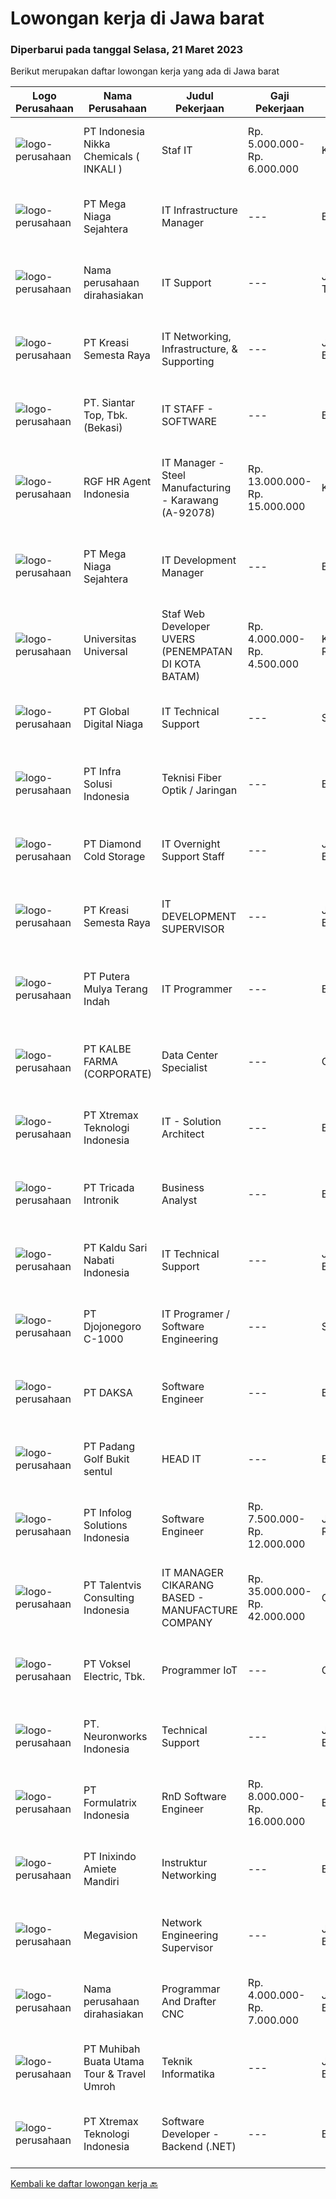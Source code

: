 
  # Lowongan kerja di Jawa barat

  ### Diperbarui pada tanggal Selasa, 21 Maret 2023

  Berikut merupakan daftar lowongan kerja yang ada di Jawa barat

  |Logo Perusahaan | Nama Perusahaan | Judul Pekerjaan | Gaji Pekerjaan | Lokasi | Deskripsi | Tanggal diunggah | Pranala |
  | -------------- | --------------- | --------------- | --------- | --------- | -------------- | ------- | ----------- |
  |![logo-perusahaan](https://image-service-cdn.seek.com.au/9bb1f00bf5a90bb71f706c2ef2578a6268756ec5/ee4dce1061f3f616224767ad58cb2fc751b8d2dc)|PT Indonesia Nikka Chemicals ( INKALI )|Staf IT|Rp. 5.000.000-Rp. 6.000.000|Karawang|Pekerjaan: Mengecek kondisi hardware dan jaringan secara rutin. Melakukan troubleshooting dan memperbaiki kerusakan ringan pada hardware dan jaringan....|Senin, 20 Maret 2023|https://www.jobstreet.co.id/id/job/staf-it-4268114?token=0~9bbdad2d-18f7-4067-883c-59aebaaaf5b7&sectionRank=1&jobId=jobstreet-id-job-4268114|
|![logo-perusahaan](https://image-service-cdn.seek.com.au/2fe7213d040973afae4b490471abcfbe148c0c5b/ee4dce1061f3f616224767ad58cb2fc751b8d2dc)|PT Mega Niaga Sejahtera|IT Infrastructure Manager|---|Bogor|Candidate must have a minimum of Diploma from a reputable university majoring in Computer, Information System or Informatics Engineering with minimum...|Senin, 20 Maret 2023|https://www.jobstreet.co.id/id/job/it-infrastructure-manager-4268156?token=0~9bbdad2d-18f7-4067-883c-59aebaaaf5b7&sectionRank=2&jobId=jobstreet-id-job-4268156|
|![logo-perusahaan](https://i.ibb.co/sqvTCh9/112815900-stock-vector-no-image-available-icon-flat-vector.webp)|Nama perusahaan dirahasiakan|IT Support|---|Jawa Timur|Usia maksimal 35 tahun Pendidikan minimal S1 segala jurusan Minimal memiliki 1 tahun pengalaman kerja di bidang yang sama  Mempunyai pengetahuan dan...|Senin, 20 Maret 2023|https://www.jobstreet.co.id/id/job/it-support-4268311?token=0~9bbdad2d-18f7-4067-883c-59aebaaaf5b7&sectionRank=3&jobId=jobstreet-id-job-4268311|
|![logo-perusahaan](https://image-service-cdn.seek.com.au/10ec7d15db5972b4798a9d91f5bcd29713bcaf6a/ee4dce1061f3f616224767ad58cb2fc751b8d2dc)|PT Kreasi Semesta Raya|IT Networking, Infrastructure, & Supporting|---|Jawa Barat|Kualifikasi Pengalaman dengan mikrotik Pengalaman dengan firewall Pengelaman dengan trouble shooting komputer, printer, finger print, &amp; CCVTV...|Senin, 20 Maret 2023|https://www.jobstreet.co.id/id/job/it-networking-infrastructure-supporting-4268834?token=0~9bbdad2d-18f7-4067-883c-59aebaaaf5b7&sectionRank=4&jobId=jobstreet-id-job-4268834|
|![logo-perusahaan](https://image-service-cdn.seek.com.au/13f7ce6aa3db3cfa2445b1b2f8119fb16ee64f28/ee4dce1061f3f616224767ad58cb2fc751b8d2dc)|PT. Siantar Top, Tbk. (Bekasi)|IT STAFF - SOFTWARE|---|Bekasi|Kualifikasi: Min. D3 / S1 Teknik Informatika, Teknologi Informasi, atau Ilmu Komputer. Usia 22 - 30 th. Memiliki pengalaman min. 1 tahun di bidang. IT...|Senin, 20 Maret 2023|https://www.jobstreet.co.id/id/job/it-staff-software-4268559?token=0~9bbdad2d-18f7-4067-883c-59aebaaaf5b7&sectionRank=5&jobId=jobstreet-id-job-4268559|
|![logo-perusahaan](https://image-service-cdn.seek.com.au/d5868152525c083dcbedb1aa22a408e592bdf7d2/ee4dce1061f3f616224767ad58cb2fc751b8d2dc)|RGF HR Agent Indonesia|IT Manager - Steel Manufacturing - Karawang (A-92078)|Rp. 13.000.000-Rp. 15.000.000|Karawang|About The Company: The working venue is in Karawang. Our client is an Steel Manufacturing company. Currently, they are looking for IT Manager. Job...|Senin, 20 Maret 2023|https://www.jobstreet.co.id/id/job/it-manager-steel-manufacturing-karawang-a-92078-4267895?token=0~9bbdad2d-18f7-4067-883c-59aebaaaf5b7&sectionRank=6&jobId=jobstreet-id-job-4267895|
|![logo-perusahaan](https://image-service-cdn.seek.com.au/2fe7213d040973afae4b490471abcfbe148c0c5b/ee4dce1061f3f616224767ad58cb2fc751b8d2dc)|PT Mega Niaga Sejahtera|IT Development Manager|---|Bogor|Melakukan pembuatan dan perubahan system sesuai dengan business process dan permintaan kebutuhan User Melaksanakan implementasi, review, dan perbaikan...|Senin, 20 Maret 2023|https://www.jobstreet.co.id/id/job/it-development-manager-4268186?token=0~9bbdad2d-18f7-4067-883c-59aebaaaf5b7&sectionRank=7&jobId=jobstreet-id-job-4268186|
|![logo-perusahaan](https://image-service-cdn.seek.com.au/872a4f5f67ec54088d1d3b199ea228bef1b40ae9/ee4dce1061f3f616224767ad58cb2fc751b8d2dc)|Universitas Universal|Staf Web Developer UVERS (PENEMPATAN DI KOTA BATAM)|Rp. 4.000.000-Rp. 4.500.000|Kepulauan Riau|-Minimal Lulusan S1 Bidang Ilmu Komputer/ Pemrograman-Menguasai konsep web dasar (PHP,HTML,JavaScript,Jquery,etc)-Menguasai framework Laravel dan...|Senin, 20 Maret 2023|https://www.jobstreet.co.id/id/job/staf-web-developer-uvers-penempatan-di-kota-batam-4268578?token=0~9bbdad2d-18f7-4067-883c-59aebaaaf5b7&sectionRank=8&jobId=jobstreet-id-job-4268578|
|![logo-perusahaan](https://image-service-cdn.seek.com.au/c8ee1f2c0153c90126cf19b5805c2cad476d5925/ee4dce1061f3f616224767ad58cb2fc751b8d2dc)|PT Global Digital Niaga|IT Technical Support|---|Surabaya|As an IT Technical Support Staff , you will make sure that employees and stores can work properly using IT tools, working device, network, and another...|Jumat, 17 Maret 2023|https://www.jobstreet.co.id/id/job/it-technical-support-4265884?token=0~9bbdad2d-18f7-4067-883c-59aebaaaf5b7&sectionRank=9&jobId=jobstreet-id-job-4265884|
|![logo-perusahaan](https://image-service-cdn.seek.com.au/1d28508741a18a8787327f3864aa8fb63be75845/ee4dce1061f3f616224767ad58cb2fc751b8d2dc)|PT Infra Solusi Indonesia|Teknisi Fiber Optik / Jaringan|---|Bandung|Melakukan proses aktivasi jaringan FDH dan FTTH sehingga termigrasi dengan baik  Melakukan penuntasan progress work order pole konstruksi sesuai...|Senin, 20 Maret 2023|https://www.jobstreet.co.id/id/job/teknisi-fiber-optik-jaringan-4268658?token=0~9bbdad2d-18f7-4067-883c-59aebaaaf5b7&sectionRank=10&jobId=jobstreet-id-job-4268658|
|![logo-perusahaan](https://image-service-cdn.seek.com.au/6d56383b0316bf97f26e28d2c030d8c39fd1c836/ee4dce1061f3f616224767ad58cb2fc751b8d2dc)|PT Diamond Cold Storage|IT Overnight Support Staff|---|Jawa Barat|Requirements : Experience in handling Helpdesk / Support User, Field Support Familiar with Helpdesk Ticketing System, Monitoring System Experience in...|Jumat, 17 Maret 2023|https://www.jobstreet.co.id/id/job/it-overnight-support-staff-4266512?token=0~9bbdad2d-18f7-4067-883c-59aebaaaf5b7&sectionRank=11&jobId=jobstreet-id-job-4266512|
|![logo-perusahaan](https://image-service-cdn.seek.com.au/10ec7d15db5972b4798a9d91f5bcd29713bcaf6a/ee4dce1061f3f616224767ad58cb2fc751b8d2dc)|PT Kreasi Semesta Raya|IT DEVELOPMENT SUPERVISOR|---|Jawa Barat|Kualifikasi : Pengalaman Asp.net C# (MVC, Core, &amp; Web Form) Pengalaman dengan API Pengalaman Database Sql Server, Mysql Pengalaman dengan Flutter...|Senin, 20 Maret 2023|https://www.jobstreet.co.id/id/job/it-development-supervisor-4268784?token=0~9bbdad2d-18f7-4067-883c-59aebaaaf5b7&sectionRank=12&jobId=jobstreet-id-job-4268784|
|![logo-perusahaan](https://image-service-cdn.seek.com.au/8e93a4130f5ecf35a13d4dfcf66194d68d1f03e3/ee4dce1061f3f616224767ad58cb2fc751b8d2dc)|PT Putera Mulya Terang Indah|IT Programmer|---|Bandung|Dicari: D3/S1 Teknik Informatika/Teknik Komputer/Ilmu Komputer. Menguasai Web based Programming Python, java, JavaScript, PHP(Codeigniter), C++, HTML....|Sabtu, 18 Maret 2023|https://www.jobstreet.co.id/id/job/it-programmer-4247753?token=0~9bbdad2d-18f7-4067-883c-59aebaaaf5b7&sectionRank=13&jobId=jobstreet-id-job-4247753|
|![logo-perusahaan](https://image-service-cdn.seek.com.au/83824c3d342587839e63cfe58f5bfd178fdbc67e/ee4dce1061f3f616224767ad58cb2fc751b8d2dc)|PT KALBE FARMA (CORPORATE)|Data Center Specialist|---|Cikarang|Tanggung Jawab :- Melakukan pengaturan maintenance fasility datacenter- Melakukan monitoring terhadap server, storage dan backup- Melakukan...|Senin, 20 Maret 2023|https://www.jobstreet.co.id/id/job/data-center-specialist-4267780?token=0~9bbdad2d-18f7-4067-883c-59aebaaaf5b7&sectionRank=14&jobId=jobstreet-id-job-4267780|
|![logo-perusahaan](https://image-service-cdn.seek.com.au/ce74a79d8ea261e54cdae65dc8035221535675cf/ee4dce1061f3f616224767ad58cb2fc751b8d2dc)|PT Xtremax Teknologi Indonesia|IT - Solution Architect|---|Bandung|This job position is suitable for individuals who are constant learners, problem solvers, and multi-taskers. Candidates who thrive in a fast-paced...|Senin, 20 Maret 2023|https://www.jobstreet.co.id/id/job/it-solution-architect-4268601?token=0~9bbdad2d-18f7-4067-883c-59aebaaaf5b7&sectionRank=15&jobId=jobstreet-id-job-4268601|
|![logo-perusahaan](https://image-service-cdn.seek.com.au/f59ae2c18bc86d08afe0fb5316a394830659e2c6/ee4dce1061f3f616224767ad58cb2fc751b8d2dc)|PT Tricada Intronik|Business Analyst|---|Bandung|What will you do: Deliver software requirement specifications for new or modified systems Deliver a high-quality software requirement by validating it...|Senin, 20 Maret 2023|https://www.jobstreet.co.id/id/job/business-analyst-4258290?token=0~9bbdad2d-18f7-4067-883c-59aebaaaf5b7&sectionRank=16&jobId=jobstreet-id-job-4258290|
|![logo-perusahaan](https://image-service-cdn.seek.com.au/23f2d17bc5522228e566ed9d934b9913b8cbde08/ee4dce1061f3f616224767ad58cb2fc751b8d2dc)|PT Kaldu Sari Nabati Indonesia|IT Technical Support|---|Jawa Barat|Job Description: Carry out information and communication technology infrastructure support activities to support the company's business needs....|Kamis, 16 Maret 2023|https://www.jobstreet.co.id/id/job/it-technical-support-4264318?token=0~9bbdad2d-18f7-4067-883c-59aebaaaf5b7&sectionRank=17&jobId=jobstreet-id-job-4264318|
|![logo-perusahaan](https://image-service-cdn.seek.com.au/eb151dbec06efa2f7732ce28403f819f44a57bd9/ee4dce1061f3f616224767ad58cb2fc751b8d2dc)|PT Djojonegoro C-1000|IT Programer / Software Engineering|---|Sukabumi|Job Responsibility : Minimum Bachelor Degree from Computer Studies Have an experience minimum 1 years as Programer Proven experience as a Software...|Minggu, 19 Maret 2023|https://www.jobstreet.co.id/id/job/it-programer-software-engineering-4248820?token=0~9bbdad2d-18f7-4067-883c-59aebaaaf5b7&sectionRank=18&jobId=jobstreet-id-job-4248820|
|![logo-perusahaan](https://image-service-cdn.seek.com.au/a94504a489ba2c800804a637a6faa49967276d16/ee4dce1061f3f616224767ad58cb2fc751b8d2dc)|PT DAKSA|Software Engineer|---|Bandung|Responsibilities Develop secure, reliable, and scalable system and web or desktop based app for enterprise and financial system. Working in team work...|Minggu, 19 Maret 2023|https://www.jobstreet.co.id/id/job/software-engineer-4258074?token=0~9bbdad2d-18f7-4067-883c-59aebaaaf5b7&sectionRank=19&jobId=jobstreet-id-job-4258074|
|![logo-perusahaan](https://image-service-cdn.seek.com.au/a257ce1b9e2463d9ce7ca74db01b9c1f14b373c6/ee4dce1061f3f616224767ad58cb2fc751b8d2dc)|PT Padang Golf Bukit sentul|HEAD IT|---|Bogor|HEAD ITKUALIFIKASI : Usia maksimal 40 tahun Berpengalaman minimal 5 tahun sebagai Head IT Pendidikan minimal S1 jurusan IT Memiliki kemampuan dalam...|Kamis, 16 Maret 2023|https://www.jobstreet.co.id/id/job/head-it-4265362?token=0~9bbdad2d-18f7-4067-883c-59aebaaaf5b7&sectionRank=20&jobId=jobstreet-id-job-4265362|
|![logo-perusahaan](https://image-service-cdn.seek.com.au/1d21ca4daf4f72fb4e90608460a8bf4a720d1b14/ee4dce1061f3f616224767ad58cb2fc751b8d2dc)|PT Infolog Solutions Indonesia|Software Engineer|Rp. 7.500.000-Rp. 12.000.000|Jakarta Raya|About Us: Infolog is a Singapore Software &amp; Consultancy Company focuses in Warehouse Management System &amp; Transport System as well Warehouse...|Senin, 20 Maret 2023|https://www.jobstreet.co.id/id/job/software-engineer-4258303?token=0~9bbdad2d-18f7-4067-883c-59aebaaaf5b7&sectionRank=21&jobId=jobstreet-id-job-4258303|
|![logo-perusahaan](https://i.ibb.co/sqvTCh9/112815900-stock-vector-no-image-available-icon-flat-vector.webp)|PT Talentvis Consulting Indonesia|IT MANAGER CIKARANG BASED - MANUFACTURE COMPANY|Rp. 35.000.000-Rp. 42.000.000|Cikarang|Experience requirement:- Minimum 10 years in Infrastructure or Software development.- Minimum 3 years for management IT in manufacturing company.-...|Kamis, 16 Maret 2023|https://www.jobstreet.co.id/id/job/it-manager-cikarang-based-manufacture-company-4264809?token=0~9bbdad2d-18f7-4067-883c-59aebaaaf5b7&sectionRank=22&jobId=jobstreet-id-job-4264809|
|![logo-perusahaan](https://image-service-cdn.seek.com.au/6726616aaa245c5be26cfb7b38d757a20d635400/ee4dce1061f3f616224767ad58cb2fc751b8d2dc)|PT Voksel Electric, Tbk.|Programmer IoT|---|Cileungsi|Job Qualifications Candidate possess at least Bachelor's Degree in Engineering (Computer/Telecommunication) or equivalent. At least 2 Year(s) of...|Senin, 20 Maret 2023|https://www.jobstreet.co.id/id/job/programmer-iot-4267762?token=0~9bbdad2d-18f7-4067-883c-59aebaaaf5b7&sectionRank=23&jobId=jobstreet-id-job-4267762|
|![logo-perusahaan](https://i.ibb.co/sqvTCh9/112815900-stock-vector-no-image-available-icon-flat-vector.webp)|PT. Neuronworks Indonesia|Technical Support|---|Jawa Barat|Domicile/Assigned on Jakarta  Required for SMK/D3 Information System  Already accuctomated about PHP Programming  Proficient in MySQL Database...|Senin, 20 Maret 2023|https://www.jobstreet.co.id/id/job/technical-support-1034971947?token=0~9bbdad2d-18f7-4067-883c-59aebaaaf5b7&sectionRank=24&jobId=jobstreet-id-job-1034971947|
|![logo-perusahaan](https://image-service-cdn.seek.com.au/e68aac730da390a16ce750d09b06eaca69364b55/ee4dce1061f3f616224767ad58cb2fc751b8d2dc)|PT Formulatrix Indonesia|RnD Software Engineer|Rp. 8.000.000-Rp. 16.000.000|Bandung|Responsibilities:  Design, develop, and improve robotic systems software from the ground up. Use research and development skills to create prototypes...|Senin, 20 Maret 2023|https://www.jobstreet.co.id/id/job/rnd-software-engineer-4268417?token=0~9bbdad2d-18f7-4067-883c-59aebaaaf5b7&sectionRank=25&jobId=jobstreet-id-job-4268417|
|![logo-perusahaan](https://image-service-cdn.seek.com.au/b3e7cdca16f6301a9f59b196b7b0b4f1b5db9956/ee4dce1061f3f616224767ad58cb2fc751b8d2dc)|PT Inixindo Amiete Mandiri|Instruktur Networking|---|Bandung|Memberikan pelatihan sesuai dengan kebutuhan klien.Kualifikasi: S1 Jurusan Teknik Informatika/ Management Informatika/ Ilmu Komputer/ Teknik Komputer/...|Senin, 20 Maret 2023|https://www.jobstreet.co.id/id/job/instruktur-networking-1035140749?token=0~9bbdad2d-18f7-4067-883c-59aebaaaf5b7&sectionRank=26&jobId=jobstreet-id-job-1035140749|
|![logo-perusahaan](https://i.ibb.co/sqvTCh9/112815900-stock-vector-no-image-available-icon-flat-vector.webp)|Megavision|Network Engineering Supervisor|---|Jawa Barat|Kualifikasi- Pendidikan minimal S1, usia maksimal 30 tahun- Menguasai switching VLAN baik L2 dan L3 routing protocol BGP, OSPF, MPLS- Menguasai sistem...|Senin, 20 Maret 2023|https://www.jobstreet.co.id/id/job/network-engineering-supervisor-1034971843?token=0~9bbdad2d-18f7-4067-883c-59aebaaaf5b7&sectionRank=27&jobId=jobstreet-id-job-1034971843|
|![logo-perusahaan](https://i.ibb.co/sqvTCh9/112815900-stock-vector-no-image-available-icon-flat-vector.webp)|Nama perusahaan dirahasiakan|Programmar And Drafter CNC|Rp. 4.000.000-Rp. 7.000.000|Jawa Barat|Deskripsi Pekerjaan :1. Memahami proses dalam pembuatan cetakan profil alumuniumsesuai dengan kebutuhan.2. Mampu menganalisa masalah dan menangani...|Minggu, 19 Maret 2023|https://www.jobstreet.co.id/id/job/programmar-and-drafter-cnc-4258017?token=0~9bbdad2d-18f7-4067-883c-59aebaaaf5b7&sectionRank=28&jobId=jobstreet-id-job-4258017|
|![logo-perusahaan](https://i.ibb.co/sqvTCh9/112815900-stock-vector-no-image-available-icon-flat-vector.webp)|PT Muhibah Buata Utama Tour & Travel Umroh|Teknik Informatika|---|Jawa Barat|Melakukan perencanaan dan merancang struktur hingga tampilan program Melakukan coding atau menulis kode program Menulis perintah komputer...|Senin, 20 Maret 2023|https://www.jobstreet.co.id/id/job/teknik-informatika-1035043556?token=0~9bbdad2d-18f7-4067-883c-59aebaaaf5b7&sectionRank=29&jobId=jobstreet-id-job-1035043556|
|![logo-perusahaan](https://image-service-cdn.seek.com.au/ce74a79d8ea261e54cdae65dc8035221535675cf/ee4dce1061f3f616224767ad58cb2fc751b8d2dc)|PT Xtremax Teknologi Indonesia|Software Developer - Backend (.NET)|---|Bandung|Job Description As a Software Developer, specifically backend, you will be introduced to .NET development platforms and will be actively involved in...|Senin, 20 Maret 2023|https://www.jobstreet.co.id/id/job/software-developer-backend-.net-4268575?token=0~9bbdad2d-18f7-4067-883c-59aebaaaf5b7&sectionRank=30&jobId=jobstreet-id-job-4268575|


  [Kembali ke daftar lowongan kerja 🔙](../README.md#daftar-lowongan-kerja)
  